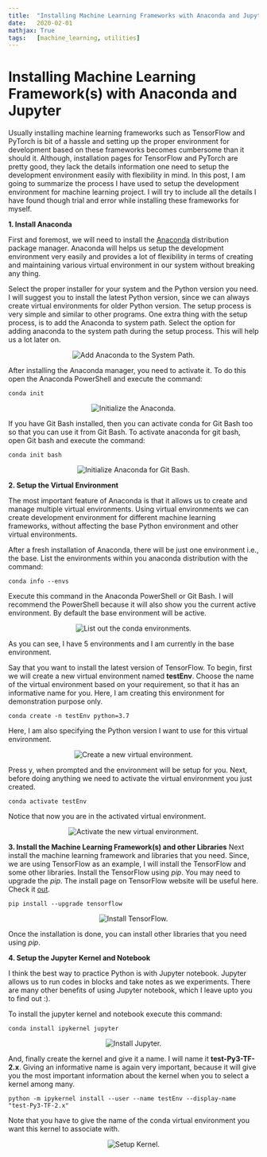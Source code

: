 ```yaml
---
title: 	"Installing Machine Learning Frameworks with Anaconda and Jupyter"
date: 	2020-02-01
mathjax: True
tags: 	[machine_learning, utilities]
---
```


# Installing Machine Learning Framework(s) with Anaconda and Jupyter 
Usually installing machine learning frameworks such as TensorFlow and PyTorch is bit of a hassle and setting up the
proper environment for development based on these frameworks becomes cumbersome than it should it. Although,
installation pages for TensorFlow and PyTorch are pretty good, they lack the details information one need to setup the
development environment easily with flexibility in mind. In this post, I am going to summarize the process I have used to setup the
development environment for machine learning project. I will try to include all the details I have found though trial
and error while installing these frameworks for myself. 

**1. Install Anaconda**

First and foremost, we will need to install the [Anaconda](https://www.anaconda.com/distribution/) distribution package
manager. Anaconda will helps us setup the development environment very easily and provides a lot of flexibility in terms of creating and maintaining various virtual environment in our system without breaking any thing. 

Select the proper installer for your system and the Python version you need. I will suggest you to install the latest
Python version, since we can always create virtual environments for older Python version. The setup process is very
simple and similar to other programs. One extra thing with the setup process, is to add the Anaconda to system path.
Select the option for adding anaconda to the system path during the setup process. This will help us a lot later on. 

<p align="center"> 
<img src="../assets/images/conda_path.png" alt= "Add Anaconda to the System Path."/>
</p>


After installing the Anaconda manager, you need to activate it. To do this open the Anaconda PowerShell and execute the
command:
```
conda init
```

<p align="center"> 
<img src="../assets/images/conda_init.PNG" alt= "Initialize the Anaconda."/>
</p>


If you have Git Bash installed, then you can activate conda for Git Bash too so that you can use it from Git Bash. To
activate anaconda for git bash, open Git bash and execute the command:
```
conda init bash
```

<p align="center"> 
<img src="../assets/images/conda_init_bash.PNG" alt= "Initialize Anaconda for Git Bash."/>
</p>

**2. Setup the Virtual Environment**

The most important feature of Anaconda is that it allows us to create and manage multiple virtual environments. Using
virtual environments we can create development environment for different machine learning frameworks, without affecting
the base Python environment and other virtual environments. 

After a fresh installation of Anaconda, there will be just one environment i.e., the base. List the environments within
you anaconda distribution with the command:
```
conda info --envs
```
Execute this command in the Anaconda PowerShell or Git Bash. I will recommend the PowerShell because it will also show
you the current active environment. By default the base environment will be active.

<p align="center"> 
<img src="../assets/images/conda_env.PNG" alt= "List out the conda environments."/>
</p>

As you can see, I have 5 environments and I am currently in the base environment.

Say that you want to install the latest version of TensorFlow. To begin, first we will create a new virtual environment
named **testEnv**. Choose the name of the virtual environment based on your requirement, so that it has an informative
name for you. Here, I am creating this environment for demonstration purpose only. 
```
conda create -n testEnv python=3.7
```
Here, I am also specifying the Python version I want to use for this virtual environment.

<p align="center"> 
<img src="../assets/images/conda_create.PNG" alt= "Create a new virtual environment."/>
</p>

Press y, when prompted and the environment will be setup for you. Next, before doing anything we need to activate the
virtual environment you just created. 
```
conda activate testEnv
```
Notice that now you are in the activated virtual environment. 

<p align="center"> 
<img src="../assets/images/conda_activate.PNG" alt= "Activate the new virtual environment."/>
</p>

**3. Install the Machine Learning Framework(s) and other Libraries**
Next install the machine learning framework and libraries that you need. Since, we are using TensorFlow as an example,
I will install the TensorFlow and some other libraries. Install the TensorFlow using *pip*. You may need to upgrade the
*pip*. The install page on TensorFlow website will be useful here. Check it
[out](https://www.tensorflow.org/install/pip).
```
pip install --upgrade tensorflow
```

<p align="center"> 
<img src="../assets/images/conda_install_tf.PNG" alt= "Install TensorFlow."/>
</p>

Once the installation is done, you can install other libraries that you need using *pip*.

**4. Setup the Jupyter Kernel and Notebook**

I think the best way to practice Python is with Jupyter notebook. Jupyter allows us to run codes in blocks and take
notes as we experiments. There are many other benefits of using Jupyter notebook, which I leave upto you to find out :).

To install the jupyter kernel and notebook execute this command:
```
conda install ipykernel jupyter
```
<p align="center"> 
<img src="../assets/images/conda_jupyter.PNG" alt= "Install Jupyter."/>
</p>


And, finally create the kernel and give it a name. I will name it **test-Py3-TF-2.x**. Giving an informative name is
again very important, because it will give you the most important information about the kernel when you to select a
kernel among many. 

```
python -m ipykernel install --user --name testEnv --display-name "test-Py3-TF-2.x"
```
Note that you have to give the name of the conda virtual environment you want this kernel to associate with. 

<p align="center"> 
<img src="../assets/images/conda_kernel.PNG" alt= "Setup Kernel."/>
</p>


